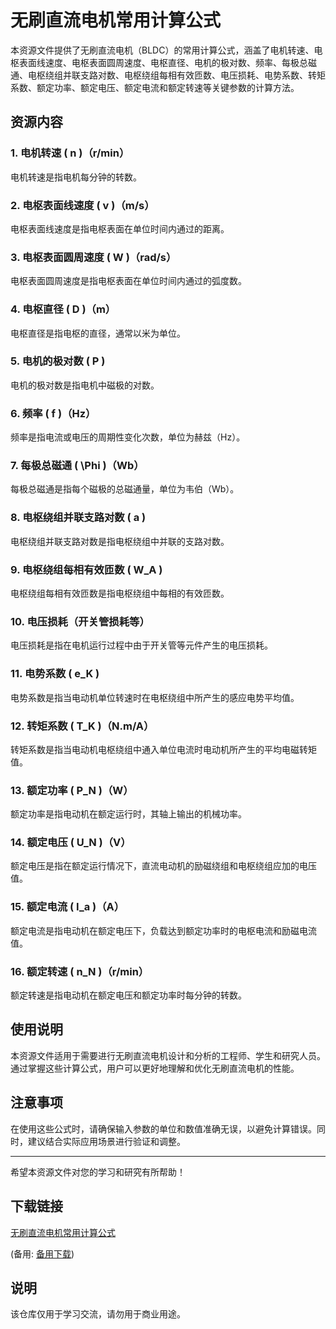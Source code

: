 # 无刷直流电机常用计算公式

本资源文件提供了无刷直流电机（BLDC）的常用计算公式，涵盖了电机转速、电枢表面线速度、电枢表面圆周速度、电枢直径、电机的极对数、频率、每极总磁通、电枢绕组并联支路对数、电枢绕组每相有效匝数、电压损耗、电势系数、转矩系数、额定功率、额定电压、额定电流和额定转速等关键参数的计算方法。

## 资源内容

### 1. 电机转速 \( n \)（r/min）
电机转速是指电机每分钟的转数。

### 2. 电枢表面线速度 \( v \)（m/s）
电枢表面线速度是指电枢表面在单位时间内通过的距离。

### 3. 电枢表面圆周速度 \( W \)（rad/s）
电枢表面圆周速度是指电枢表面在单位时间内通过的弧度数。

### 4. 电枢直径 \( D \)（m）
电枢直径是指电枢的直径，通常以米为单位。

### 5. 电机的极对数 \( P \)
电机的极对数是指电机中磁极的对数。

### 6. 频率 \( f \)（Hz）
频率是指电流或电压的周期性变化次数，单位为赫兹（Hz）。

### 7. 每极总磁通 \( \Phi \)（Wb）
每极总磁通是指每个磁极的总磁通量，单位为韦伯（Wb）。

### 8. 电枢绕组并联支路对数 \( a \)
电枢绕组并联支路对数是指电枢绕组中并联的支路对数。

### 9. 电枢绕组每相有效匝数 \( W_A \)
电枢绕组每相有效匝数是指电枢绕组中每相的有效匝数。

### 10. 电压损耗（开关管损耗等）
电压损耗是指在电机运行过程中由于开关管等元件产生的电压损耗。

### 11. 电势系数 \( e_K \)
电势系数是指当电动机单位转速时在电枢绕组中所产生的感应电势平均值。

### 12. 转矩系数 \( T_K \)（N.m/A）
转矩系数是指当电动机电枢绕组中通入单位电流时电动机所产生的平均电磁转矩值。

### 13. 额定功率 \( P_N \)（W）
额定功率是指电动机在额定运行时，其轴上输出的机械功率。

### 14. 额定电压 \( U_N \)（V）
额定电压是指在额定运行情况下，直流电动机的励磁绕组和电枢绕组应加的电压值。

### 15. 额定电流 \( I_a \)（A）
额定电流是指电动机在额定电压下，负载达到额定功率时的电枢电流和励磁电流值。

### 16. 额定转速 \( n_N \)（r/min）
额定转速是指电动机在额定电压和额定功率时每分钟的转数。

## 使用说明

本资源文件适用于需要进行无刷直流电机设计和分析的工程师、学生和研究人员。通过掌握这些计算公式，用户可以更好地理解和优化无刷直流电机的性能。

## 注意事项

在使用这些公式时，请确保输入参数的单位和数值准确无误，以避免计算错误。同时，建议结合实际应用场景进行验证和调整。

---

希望本资源文件对您的学习和研究有所帮助！

## 下载链接
[无刷直流电机常用计算公式](https://pan.quark.cn/s/9550a9fc67ec) 

(备用: [备用下载](https://pan.baidu.com/s/1yiKtXeYYym9z7h8WpmhGxg?pwd=1234))

## 说明

该仓库仅用于学习交流，请勿用于商业用途。
